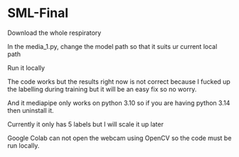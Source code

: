 # SML-Final

Download the whole respiratory

In the media_1.py, change the model path so that it suits ur current local path

Run it locally

The code works but the results right now is not correct because I fucked up the labelling during training but it will be an easy fix so no worry. 

And it mediapipe only works on python 3.10 so if you are having python 3.14 then uninstall it.

Currently it only has 5 labels but I will scale it up later

Google Colab can not open the webcam using OpenCV so the code must be run locally.
